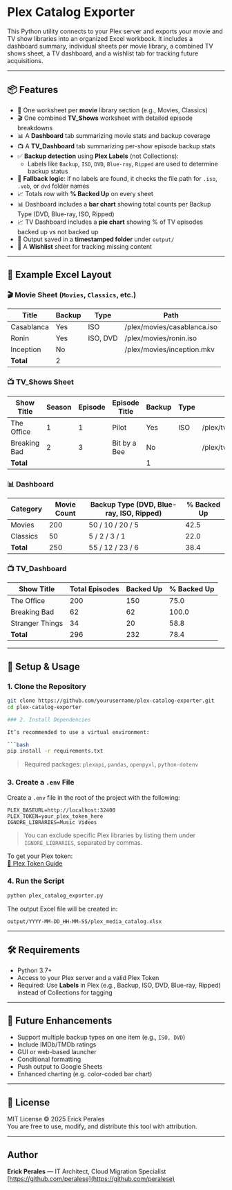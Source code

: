 # Plex Catalog Exporter

This Python utility connects to your Plex server and exports your movie and TV show libraries into an organized Excel workbook. It includes a dashboard summary, individual sheets per movie library, a combined TV shows sheet, a TV dashboard, and a wishlist tab for tracking future acquisitions.

---

## 📦 Features

- 📁 One worksheet per **movie** library section (e.g., Movies, Classics)
- 🎬 One combined **TV_Shows** worksheet with detailed episode breakdowns
- 📊 A **Dashboard** tab summarizing movie stats and backup coverage
- 📺 A **TV_Dashboard** tab summarizing per-show episode backup stats
- ✅ **Backup detection** using **Plex Labels** (not Collections):
  - Labels like `Backup`, `ISO`, `DVD`, `Blue-ray`, `Ripped` are used to determine backup status
- 🔄 **Fallback logic**: if no labels are found, it checks the file path for `.iso`, `.vob`, or `dvd` folder names
- 📈 Totals row with **% Backed Up** on every sheet
- 📊 Dashboard includes a **bar chart** showing total counts per Backup Type (DVD, Blue-ray, ISO, Ripped)
- 📈 TV Dashboard includes a **pie chart** showing % of TV episodes backed up vs not backed up
- 📂 Output saved in a **timestamped folder** under `output/`
- 📝 A **Wishlist** sheet for tracking missing content

---

## 📁 Example Excel Layout

### 🎬 Movie Sheet (`Movies`, `Classics`, etc.)

| Title        | Backup | Type     | Path                        |
|--------------|--------|----------|-----------------------------|
| Casablanca   | Yes    | ISO      | /plex/movies/casablanca.iso |
| Ronin        | Yes    | ISO, DVD | /plex/movies/ronin.iso      |
| Inception    | No     |          | /plex/movies/inception.mkv  |
| **Total**    | 2      |          |                             |

### 📺 TV_Shows Sheet

| Show Title     | Season | Episode | Episode Title | Backup | Type | Path                         |
|----------------|--------|---------|----------------|--------|------|------------------------------|
| The Office     | 1      | 1       | Pilot          | Yes    | ISO  | /plex/tv/office/s01e01.iso   |
| Breaking Bad   | 2      | 3       | Bit by a Bee   | No     |      | /plex/tv/breakingbad/s02e03.mkv |
| **Total**      |        |         |                | 1      |      |                              |

### 📊 Dashboard

| Category | Movie Count | Backup Type (DVD, Blue-ray, ISO, Ripped) | % Backed Up |
|----------|--------------|-------------------------------------------|--------------|
| Movies   | 200          | 50 / 10 / 20 / 5                         | 42.5         |
| Classics | 50           | 5 / 2 / 3 / 1                            | 22.0         |
| **Total**| 250          | 55 / 12 / 23 / 6                         | 38.4         |

### 📺 TV_Dashboard

| Show Title     | Total Episodes | Backed Up | % Backed Up |
|----------------|----------------|-----------|--------------|
| The Office     | 200            | 150       | 75.0         |
| Breaking Bad   | 62             | 62        | 100.0        |
| Stranger Things| 34             | 20        | 58.8         |
| **Total**      | 296            | 232       | 78.4         |

---

## 🚀 Setup & Usage

### 1. Clone the Repository

```bash
git clone https://github.com/yourusername/plex-catalog-exporter.git
cd plex-catalog-exporter

### 2. Install Dependencies

It’s recommended to use a virtual environment:

```bash
pip install -r requirements.txt
```

> Required packages: `plexapi`, `pandas`, `openpyxl`, `python-dotenv`

### 3. Create a `.env` File

Create a `.env` file in the root of the project with the following:

```
PLEX_BASEURL=http://localhost:32400
PLEX_TOKEN=your_plex_token_here
IGNORE_LIBRARIES=Music Videos
```

> You can exclude specific Plex libraries by listing them under `IGNORE_LIBRARIES`, separated by commas.

To get your Plex token:  
[📖 Plex Token Guide](https://support.plex.tv/articles/204059436-finding-an-authentication-token-x-plex-token/)

### 4. Run the Script

```bash
python plex_catalog_exporter.py
```

The output Excel file will be created in:

```
output/YYYY-MM-DD_HH-MM-SS/plex_media_catalog.xlsx
```

---

## 🛠️ Requirements

- Python 3.7+
- Access to your Plex server and a valid Plex Token
- Required: Use **Labels** in Plex (e.g., Backup, ISO, DVD, Blue-ray, Ripped) instead of Collections for tagging

---

## 🧩 Future Enhancements

- Support multiple backup types on one item (e.g., `ISO, DVD`)
- Include IMDb/TMDb ratings
- GUI or web-based launcher
- Conditional formatting
- Push output to Google Sheets
- Enhanced charting (e.g. color-coded bar chart)

---

## 📄 License

MIT License © 2025 Erick Perales  
You are free to use, modify, and distribute this tool with attribution.

---

## Author

**Erick Perales** — IT Architect, Cloud Migration Specialist
[https://github.com/peralese](https://github.com/peralese)